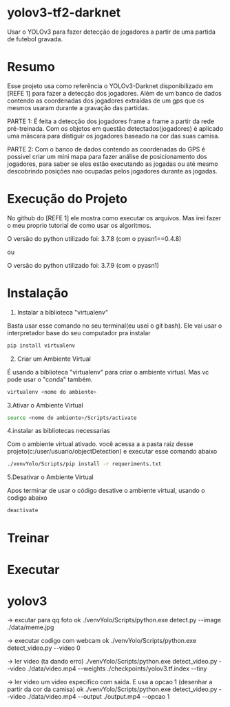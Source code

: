 # yolov3-tf2-darknet

<p>Usar o YOLOv3 para fazer detecção de jogadores a partir de uma partida de futebol gravada.</p>

# Resumo
<p>Esse projeto usa como referência o YOLOv3-Darknet disponibilizado em [REFE 1] para fazer a detecção dos jogadores. Além de um banco de dados contendo as coordenadas dos jogadores extraídas de um gps que os mesmos usaram durante a gravação das partidas.</p>

<p>PARTE 1: É feita a detecção dos jogadores frame a frame a partir da rede pré-treinada. Com os objetos em questão detectados(jogadores) é aplicado uma máscara para distiguir os jogadores baseado na cor das suas camisa.</p>

<p>PARTE 2: Com o banco de dados contendo as coordenadas do GPS é possivel criar um mini mapa para fazer análise de posicionamento dos jogadores, para saber se eles estão executando as jogadas ou até mesmo descobrindo posições nao ocupadas pelos jogadores durante as jogadas.</p>

# Execução do Projeto
<p>No github do [REFE 1] ele mostra como executar os arquivos. Mas irei fazer o meu proprio tutorial de como usar os algoritmos.</p>
<p>O versão do python utilizado foi: 3.7.8 (com o pyasn1==0.4.8)<p> 
<p>ou<p> 
<p>O versão do python utilizado foi: 3.7.9 (com o pyasn1)<p> 

# Instalação
1. Instalar a biblioteca "virtualenv"
<p>Basta usar esse comando no seu terminal(eu usei o git bash). Ele vai usar o interpretador base do seu computador pra instalar</p>

```bash
pip install virtualenv 
```

2. Criar um Ambiente Virtual
<p>É usando a biblioteca "virtualenv" para criar o ambiente virtual. Mas vc pode usar o "conda" também.</p>

```bash
virtualenv <nome do ambiente>
```

3.Ativar o Ambiente Virtual
```bash
source <nome do ambiente>/Scripts/activate

```

4.instalar as bibliotecas necessarias
<p>Com o ambiente virtual ativado. você acessa a a pasta raiz desse projeto(c:/user/usuario/objectDetection) e executar esse comando abaixo

```bash
./venvYolo/Scripts/pip install -r requeriments.txt

```

5.Desativar o Ambiente Virtual
<p>Apos terminar de usar o código desative o ambiente virtual, usando o codigo abaixo

```bash
deactivate

```

# Treinar

# Executar

# yolov3
-> excutar para qq foto ok ./venvYolo/Scripts/python.exe detect.py --image ./data/meme.jpg

-> executar codigo com webcam ok ./venvYolo/Scripts/python.exe detect_video.py --video 0

-> ler video (ta dando erro) ./venvYolo/Scripts/python.exe detect_video.py --video ./data/video.mp4 --weights ./checkpoints/yolov3.tf.index --tiny

-> ler video um video especifico com saida. E usa a opcao 1 (desenhar a partir da cor da camisa) ok ./venvYolo/Scripts/python.exe detect_video.py --video ./data/video.mp4 --output ./output.mp4 --opcao 1
